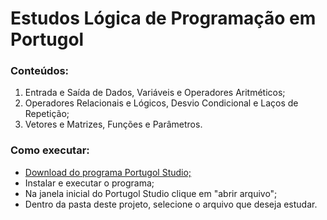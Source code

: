 # Estudos Lógica de Programação em Portugol

### Conteúdos:

1. Entrada e Saída de Dados, Variáveis e Operadores Aritméticos;
2. Operadores Relacionais e Lógicos, Desvio Condicional e Laços de Repetição;
3. Vetores e Matrizes, Funções e Parâmetros.

### Como executar:
- [Download do programa Portugol Studio;](http://lite.acad.univali.br/portugol/)
- Instalar e executar o programa;
- Na janela inicial do Portugol Studio clique em "abrir arquivo";
- Dentro da pasta deste projeto, selecione o arquivo que deseja estudar.